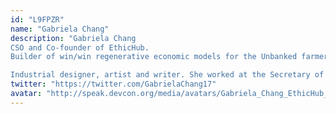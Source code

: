 ```yaml
---
id: "L9FPZR"
name: "Gabriela Chang"
description: "Gabriela Chang
CSO and Co-founder of EthicHub.
Builder of win/win regenerative economic models for the Unbanked farmers.

Industrial designer, artist and writer. She worked at the Secretary of Economic Development in Chiapas, Mexico and was an organic coffee producer. Involved in Blockchain since 2017, she promotes its enormous potential as a catalyst for the SDGs. Frequent speaker and panelist in both crypto and impact forums."
twitter: "https://twitter.com/GabrielaChang17"
avatar: "http://speak.devcon.org/media/avatars/Gabriela_Chang_EthicHub_MKxiMDX.png"
---
```

